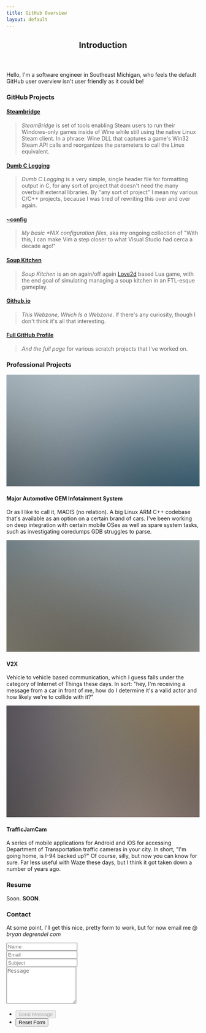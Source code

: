 ```yaml
---
title: GitHub Overview
layout: default
---
```


<section id="section-introduction">
<div class="container">

<header class="major" markdown="1">

## Introduction

<!--[Tagline here!]-->

</header>

Hello, I'm a software engineer in Southeast Michigan, who feels the
default GitHub user overview isn't user friendly as it could be!

</div>
</section>

<section id="section-github-projects">
<div class="container" markdown="1">

### GitHub Projects

#### [Steambridge](https://github.com/sirnuke/steambridge)

> *SteamBridge* is set of tools enabling Steam users to run their
Windows-only games inside of Wine while still using the native Linux
Steam client.  In a phrase: Wine DLL that captures a game's Win32 Steam
API calls and reorganizes the parameters to call the Linux equivalent.

#### [Dumb C Logging](https://github.com/sirnuke/dumb-c-logging)

> *Dumb C Logging* is a very simple, single header file for formatting
output in C, for any sort of project that doesn't need the many overbuilt
external libraries.  By "any sort of project" I mean my various C/C++
projects, because I was tired of rewriting this over and over again.

#### [~config](https://github.com/sirnuke/unix-settings)

> *My basic \*NIX configuration files*, aka my ongoing collection of
"With this, I can make Vim a step closer to what Visual Studio had cerca
a decade ago!"

#### [Soup Kitchen](https://github.com/sirnuke/soup-kitchen-love)

> *Soup Kitchen* is an on again/off again [Love2d](http://love2d.org)
based Lua game, with the end goal of simulating managing a soup kitchen
in an FTL-esque gameplay.

#### [Github.io](https://github.com/sirnuke/sirnuke.github.io)

> *This Webzone, Which Is a Webzone*.  If there's any curiosity, though I don't think it's all that interesting.

#### [Full GitHub Profile](https://github.com/sirnuke)

> *And the full page* for various scratch projects that I've worked on.

</div>
</section>
<section id="section-professional-projects">
<div class="container" markdown="1">

### Professional Projects

<div class="features">
<article>
<span href="#" class="image"><img src="images/pic01.jpg" alt="" /></span>
<div class="inner" markdown="1">

#### Major Automotive OEM Infotainment System

Or as I like to call it, MAOIS (no relation).  A big Linux ARM C++
codebase that's available as an option on a certain brand of cars.
I've been working on deep integration with certain mobile OSes as well
as spare system tasks, such as investigating coredumps GDB struggles
to parse.

</div>
</article>
<article>
<span href="#" class="image"><img src="images/pic02.jpg" alt="" /></span>
<div class="inner" markdown="1">

#### V2X

Vehicle to vehicle based communication, which I guess falls under the
category of Internet of Things these days.  In sort: "hey, I'm receiving
a message from a car in front of me, how do I determine it's a valid
actor and how likely we're to collide with it?"

</div>
</article>
<article>
<span href="#" class="image"><img src="images/pic03.jpg" alt="" /></span>
<div class="inner" markdown="1">

#### TrafficJamCam

A series of mobile applications for Android and iOS for accessing
Department of Transportation traffic cameras in your city.  In short,
"I'm going home, is I-94 backed up?" Of course, silly, but now you can
know for sure.  Far less useful with Waze these days, but I think it
got taken down a number of years ago.

</div>
</article>
</div>

</div>
</section>
<section id="section-resume">
<div class="container" markdown="1">

### Resume

Soon. **SOON**.

</div>
</section>
<section id="section-contact">
<div class="container" markdown="1">

### Contact

At some point, I'll get this nice, pretty form to work, but for now email me @ *bryan degrendel com*

<form method="post" action="#">
<div class="row uniform">
 <div class="6u 12u(xsmall)"><input type="text" name="name" id="name" placeholder="Name" /></div>
 <div class="6u 12u(xsmall)"><input type="email" name="email" id="email" placeholder="Email" /></div>
</div>
<div class="row uniform">
 <div class="12u"><input type="text" name="subject" id="subject" placeholder="Subject" /></div>
</div>
<div class="row uniform">
 <div class="12u"><textarea name="message" id="message" placeholder="Message" rows="6"></textarea></div>
</div>
<div class="row uniform">
 <div class="12u">
  <ul class="actions">
   <li><input type="submit" class="special" value="Send Message" disabled/></li>
   <li><input type="reset" value="Reset Form" /></li>
  </ul>
 </div>
</div>
</form>

</div>
</section>


